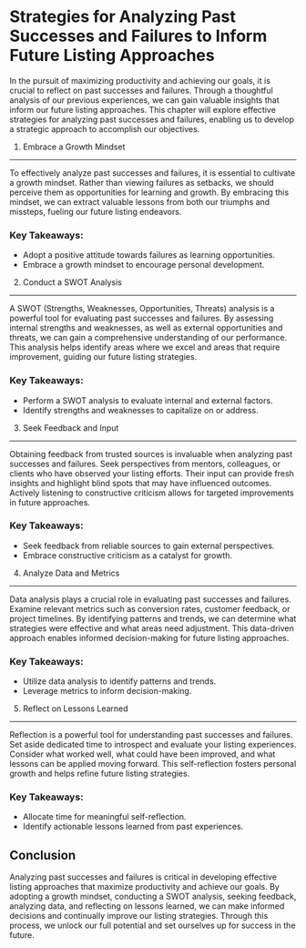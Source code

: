 Strategies for Analyzing Past Successes and Failures to Inform Future Listing Approaches
=================================================================================================



In the pursuit of maximizing productivity and achieving our goals, it is crucial to reflect on past successes and failures. Through a thoughtful analysis of our previous experiences, we can gain valuable insights that inform our future listing approaches. This chapter will explore effective strategies for analyzing past successes and failures, enabling us to develop a strategic approach to accomplish our objectives.

1. Embrace a Growth Mindset
---------------------------

To effectively analyze past successes and failures, it is essential to cultivate a growth mindset. Rather than viewing failures as setbacks, we should perceive them as opportunities for learning and growth. By embracing this mindset, we can extract valuable lessons from both our triumphs and missteps, fueling our future listing endeavors.

### Key Takeaways:

* Adopt a positive attitude towards failures as learning opportunities.
* Embrace a growth mindset to encourage personal development.

2. Conduct a SWOT Analysis
--------------------------

A SWOT (Strengths, Weaknesses, Opportunities, Threats) analysis is a powerful tool for evaluating past successes and failures. By assessing internal strengths and weaknesses, as well as external opportunities and threats, we can gain a comprehensive understanding of our performance. This analysis helps identify areas where we excel and areas that require improvement, guiding our future listing strategies.

### Key Takeaways:

* Perform a SWOT analysis to evaluate internal and external factors.
* Identify strengths and weaknesses to capitalize on or address.

3. Seek Feedback and Input
--------------------------

Obtaining feedback from trusted sources is invaluable when analyzing past successes and failures. Seek perspectives from mentors, colleagues, or clients who have observed your listing efforts. Their input can provide fresh insights and highlight blind spots that may have influenced outcomes. Actively listening to constructive criticism allows for targeted improvements in future approaches.

### Key Takeaways:

* Seek feedback from reliable sources to gain external perspectives.
* Embrace constructive criticism as a catalyst for growth.

4. Analyze Data and Metrics
---------------------------

Data analysis plays a crucial role in evaluating past successes and failures. Examine relevant metrics such as conversion rates, customer feedback, or project timelines. By identifying patterns and trends, we can determine what strategies were effective and what areas need adjustment. This data-driven approach enables informed decision-making for future listing approaches.

### Key Takeaways:

* Utilize data analysis to identify patterns and trends.
* Leverage metrics to inform decision-making.

5. Reflect on Lessons Learned
-----------------------------

Reflection is a powerful tool for understanding past successes and failures. Set aside dedicated time to introspect and evaluate your listing experiences. Consider what worked well, what could have been improved, and what lessons can be applied moving forward. This self-reflection fosters personal growth and helps refine future listing strategies.

### Key Takeaways:

* Allocate time for meaningful self-reflection.
* Identify actionable lessons learned from past experiences.

Conclusion
----------

Analyzing past successes and failures is critical in developing effective listing approaches that maximize productivity and achieve our goals. By adopting a growth mindset, conducting a SWOT analysis, seeking feedback, analyzing data, and reflecting on lessons learned, we can make informed decisions and continually improve our listing strategies. Through this process, we unlock our full potential and set ourselves up for success in the future.
